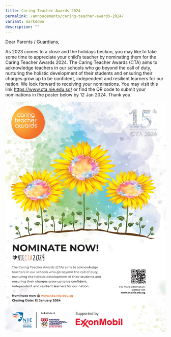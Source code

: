 ```yaml
---
title: Caring Teacher Awards 2024
permalink: /annoucements/caring-teacher-awards-2024/
variant: markdown
description: ""
---
```

Dear Parents / Guardians,


As 2023 comes to a close and the holidays beckon, you may like to take some time to appreciate your child’s teacher by nominating them for the Caring Teacher Awards 2024. The Caring Teacher Awards (CTA) aims to acknowledge teachers in our schools who go beyond the call of duty, nurturing the holistic development of their students and ensuring their charges grow up to be confident, independent and resilient learners for our nation. We look forward to receiving your nominations. You may visit this link https://www.cta.nie.edu.sg/ or  find the QR code to submit your nominations in the poster below by 12 Jan 2024. Thank you.

![](/images/Announcements/CTA_.jpg)